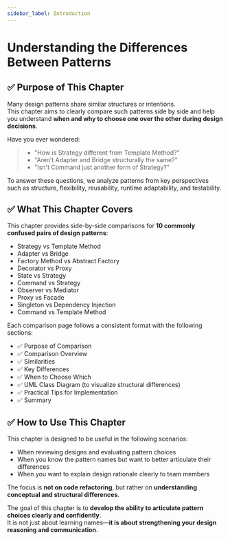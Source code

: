 ```yaml
---
sidebar_label: Introduction
---
```


# Understanding the Differences Between Patterns

## ✅ Purpose of This Chapter

Many design patterns share similar structures or intentions.  
This chapter aims to clearly compare such patterns side by side and help you understand **when and why to choose one over the other during design decisions**.

Have you ever wondered:

> - "How is Strategy different from Template Method?"
> - "Aren’t Adapter and Bridge structurally the same?"
> - "Isn't Command just another form of Strategy?"

To answer these questions, we analyze patterns from key perspectives such as structure, flexibility, reusability, runtime adaptability, and testability.

## ✅ What This Chapter Covers

This chapter provides side-by-side comparisons for **10 commonly confused pairs of design patterns**:

- Strategy vs Template Method
- Adapter vs Bridge
- Factory Method vs Abstract Factory
- Decorator vs Proxy
- State vs Strategy
- Command vs Strategy
- Observer vs Mediator
- Proxy vs Facade
- Singleton vs Dependency Injection
- Command vs Template Method

Each comparison page follows a consistent format with the following sections:

- ✅ Purpose of Comparison
- ✅ Comparison Overview
- ✅ Similarities
- ✅ Key Differences
- ✅ When to Choose Which
- ✅ UML Class Diagram (to visualize structural differences)
- ✅ Practical Tips for Implementation
- ✅ Summary

## ✅ How to Use This Chapter

This chapter is designed to be useful in the following scenarios:

- When reviewing designs and evaluating pattern choices
- When you know the pattern names but want to better articulate their differences
- When you want to explain design rationale clearly to team members

The focus is **not on code refactoring**, but rather on **understanding conceptual and structural differences**.

The goal of this chapter is to **develop the ability to articulate pattern choices clearly and confidently**.  
It is not just about learning names—**it is about strengthening your design reasoning and communication**.
